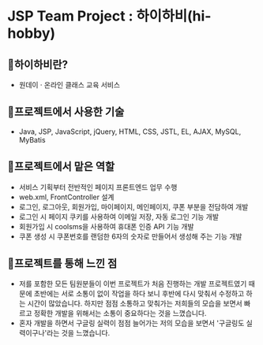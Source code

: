 # JSP Team Project : 하이하비(hi-hobby)

## 🎇하이하비란?
- 원데이 · 온라인 클래스 교육 서비스

## 🎇프로젝트에서 사용한 기술
- Java, JSP, JavaScript, jQuery, HTML, CSS, JSTL, EL, AJAX, MySQL, MyBatis

## 🎇프로젝트에서 맡은 역할
- 서비스 기획부터 전반적인 페이지 프론트엔드 업무 수행
- web.xml, FrontController 설계
- 로그인, 로그아웃, 회원가입, 마이페이지, 메인페이지, 쿠폰 부분을 전담하여 개발
- 로그인 시 페이지 쿠키를 사용하여 이메일 저장, 자동 로그인 기능 개발
- 회원가입 시 coolsms을 사용하여 휴대폰 인증 API 기능 개발
- 쿠폰 생성 시 쿠폰번호를 랜덤한 6자의 숫자로 만들어서 생성해 주는 기능 개발

## 🎇프로젝트를 통해 느낀 점
- 저를 포함한 모든 팀원분들이 이번 프로젝트가 처음 진행하는 개발 프로젝트였기 때문에 초반에는 서로 소통이 없이 작업을 하다 보니 후반에 다시 맞춰서 수정하고 하는 시간이 많았습니다. 하지만 점점 소통하고 맞춰가는 저희들의 모습을 보면서 빠르고 정확한 개발을 위해서는 소통이 중요하다는 것을 느꼈습니다.
- 혼자 개발을 하면서 구글링 실력이 점점 늘어가는 저의 모습을 보면서 '구글링도 실력이구나'라는 것을 느꼈습니다.
